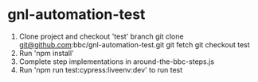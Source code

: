 # gnl-automation-test

1. Clone project and checkout 'test' branch
    git clone git@github.com:bbc/gnl-automation-test.git
    git fetch
    git checkout test
2. Run 'npm install'
3. Complete step implementations in around-the-bbc-steps.js
4. Run 'npm run test:cypress:liveenv:dev' to run test
